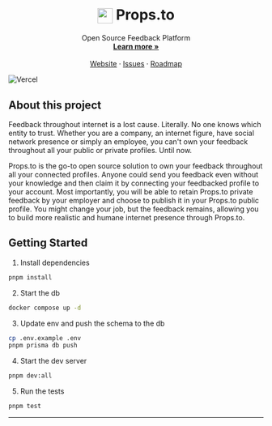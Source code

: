 <!-- Banner here -->

# <h1 style="text-align: center;"><img style="vertical-align:sub;" src="https://props.to/_next/image?url=%2F_next%2Fstatic%2Fmedia%2Fprops.to.c7d44c4b.png&w=64&q=75" width="30" alt="" />&nbsp;Props.to</h1>


<p align="center" style="margin-top: 20px">
  <p align="center">
  Open Source Feedback Platform
  <br>
    <a href="https://props.to"><strong>Learn more »</strong></a>
    <br />
    <br />
    <a href="https://props.to">Website</a>
    ·
    <a href="https://github.com/propsto/props.to/issues">Issues</a>
    ·
    <a href="https://github.com/propsto/props.to/milestones">Roadmap</a>
  </p>
</p>

![Vercel](https://vercelbadge.vercel.app/api/propsto/props.to)

## About this project

Feedback throughout internet is a lost cause. Literally. No one knows which entity to trust. Whether you are a company, an internet figure, have social network presence or simply an employee, you can't own your feedback throughout all your public or private profiles. Until now.

Props.to is the go-to open source solution to own your feedback throughout all your connected profiles. Anyone could send you feedback even without your knowledge and then claim it by connecting your feedbacked profile to your account. Most importantly, you will be able to retain Props.to private feedback by your employer and choose to publish it in your Props.to public profile. You might change your job, but the feedback remains, allowing you to build more realistic and humane internet presence through Props.to.

## Getting Started

1. Install dependencies

```bash
pnpm install
```

2. Start the db

```bash
docker compose up -d
```

3. Update env and push the schema to the db

```bash
cp .env.example .env
pnpm prisma db push
```

4. Start the dev server

```bash
pnpm dev:all
```

5. Run the tests

```bash
pnpm test
```

---
